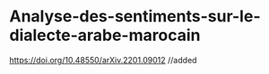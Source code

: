 # Analyse-des-sentiments-sur-le-dialecte-arabe-marocain

https://doi.org/10.48550/arXiv.2201.09012 //added 

